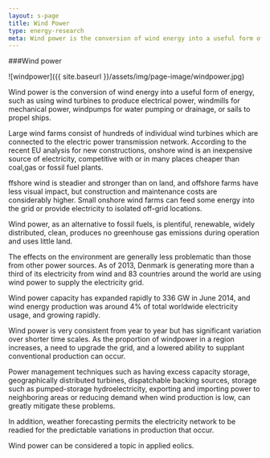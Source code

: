 ```yaml
---
layout: s-page
title: Wind Power
type: energy-research
meta: Wind power is the conversion of wind energy into a useful form of energy, such as using wind turbines to produce electrical power, windmills for mechanical power, windpumps for water pumping or drainage, or sails to propel ships.
---
```



###Wind power 

![windpower]({{ site.baseurl }}/assets/img/page-image/windpower.jpg)

Wind power is the conversion of wind energy into a useful form of energy, such as using wind turbines to produce electrical power, windmills for mechanical power, windpumps for water pumping or drainage, or sails to propel ships.

Large wind farms consist of hundreds of individual wind turbines which are connected to the electric power transmission network. According to the recent EU analysis for new constructions, onshore wind is an inexpensive source of electricity, competitive with or in many places cheaper than coal,gas or fossil fuel plants.

ffshore wind is steadier and stronger than on land, and offshore farms have less visual impact, but construction and maintenance costs are considerably higher. Small onshore wind farms can feed some energy into the grid or provide electricity to isolated off-grid locations.


Wind power, as an alternative to fossil fuels, is plentiful, renewable, widely distributed, clean, produces no greenhouse gas emissions during operation and uses little land.

The effects on the environment are generally less problematic than those from other power sources. As of 2013, Denmark is generating more than a third of its electricity from wind and 83 countries around the world are using wind power to supply the electricity grid.

Wind power capacity has expanded rapidly to 336 GW in June 2014, and wind energy production was around 4% of total worldwide electricity usage, and growing rapidly.


Wind power is very consistent from year to year but has significant variation over shorter time scales. As the proportion of windpower in a region increases, a need to upgrade the grid, and a lowered ability to supplant conventional production can occur.

 Power management techniques such as having excess capacity storage, geographically distributed turbines, dispatchable backing sources, storage such as pumped-storage hydroelectricity, exporting and importing power to neighboring areas or reducing demand when wind production is low, can greatly mitigate these problems.

 In addition, weather forecasting permits the electricity network to be readied for the predictable variations in production that occur.

 Wind power can be considered a topic in applied eolics.

